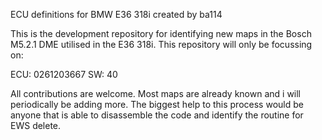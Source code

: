 ECU definitions for BMW E36 318i created by ba114

This is the development repository for identifying new maps in the Bosch M5.2.1 DME utilised in the E36 318i.
This repository will only be focussing on:

ECU: 0261203667
SW: 40


All contributions are welcome. Most maps are already known and i will periodically be adding more. The biggest help to this process would be anyone that is able to disassemble the code and identify the routine for EWS delete.
